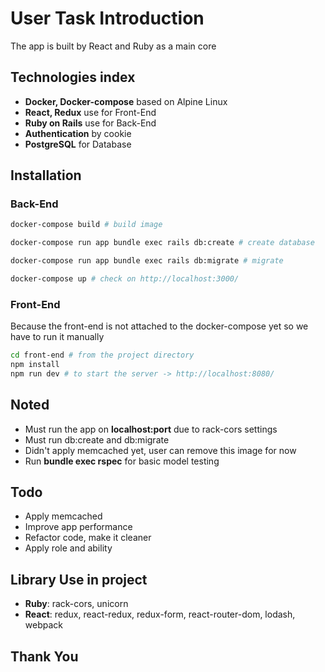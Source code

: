 # User Task Introduction

The app is built by React and Ruby as a main core
## Technologies index
- **Docker, Docker-compose** based on Alpine Linux
- **React, Redux** use for  Front-End
- **Ruby on Rails** use for  Back-End
- **Authentication** by cookie
- **PostgreSQL** for Database

## Installation

### Back-End

```bash
docker-compose build # build image

docker-compose run app bundle exec rails db:create # create database

docker-compose run app bundle exec rails db:migrate # migrate

docker-compose up # check on http://localhost:3000/
```

### Front-End
Because the front-end is not attached to the docker-compose yet so we have to run it manually

```bash
cd front-end # from the project directory
npm install
npm run dev # to start the server -> http://localhost:8080/
```

## Noted
- Must run the app on **localhost:port** due to rack-cors settings
- Must run db:create and db:migrate
- Didn't apply memcached yet, user can remove this image for now
- Run **bundle exec rspec** for basic model testing



## Todo
- Apply memcached
- Improve app performance
- Refactor code, make it cleaner
- Apply role and ability

## Library Use in project
- **Ruby**: rack-cors, unicorn
- **React**: redux, react-redux, redux-form, react-router-dom, lodash, webpack

## Thank You